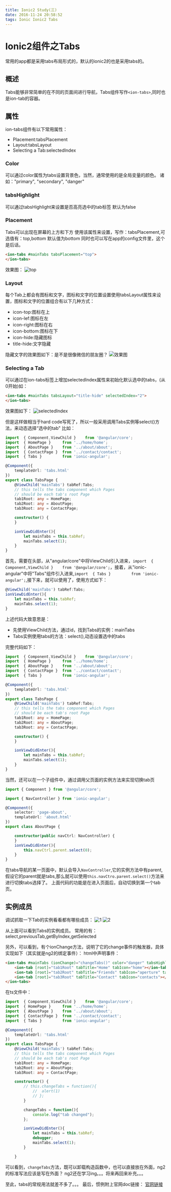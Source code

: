 ```yaml
---
title: Ionic2 Study(三)
date: 2016-11-24 20:58:52
tags: Ionic Ionic2 Tabs
---
```

# Ionic2组件之Tabs
常用的app都是采用tabs布局形式的，默认的ionic2的也是采用tabs的。

## 概述
Tabs能够非常简单的在不同的页面间进行导航，Tabs组件写作`<ion-tabs>`,同时也是ion-tab的容器。

## 属性
ion-tabs组件有以下常用属性：
- Placement:tabsPlacement
- Layout:tabsLayout
- Selecting a Tab:selectedIndex

### Color
可以通过color属性为tabs设置背景色，当然，通常使用的是全局变量的颜色。
诸如："primary", "secondary", "danger"

### tabsHighlight
可以通过tabsHighlight来设置是否高亮选中的tab标签
默认为false

### Placement
Tabs可以出现在屏幕的上方和下方
使用该属性来设置，写作：tabsPlacement,可选值有：top,bottom
默认值为bottom
同时也可以写在app的config文件里，这个是后话。
``` html
<ion-tabs #mainTabs tabsPlacement="top">
</ion-tabs>
```
效果图：
![top](ionic1.png)

### Layout
每个Tab上都会有图标和文字，图标和文字的位置设置使用tabsLayout属性来设置，图标和文字的位置组合有以下几种方式：
- icon-top:图标在上
- icon-lef:图标在左
- icon-right:图标在右
- icon-bottom:图标在下
- icon-hide:隐藏图标
- title-hide:文字隐藏

隐藏文字的效果图如下：是不是很像微信的朋友圈？
![效果图](ionic2.png)

### Selecting a Tab
可以通过在ion-tabs标签上增加selectedIndex属性来初始化默认选中的tabs，(从0开始)如：
``` html
<ion-tabs #mainTabs tabsLayout="title-hide" selectedIndex="2">
</ion-tabs>
```
效果图如下：
![selectedIndex](ionic3.png)

但是这样做相当于hard code写死了，所以一般采用调用Tabs实例等select()方法，来动态选择“选中的tab"
比如：
``` typescript
import  { Component,ViewChild }    from '@angular/core';
import  { HomePage }     from '../home/home';
import  { AboutPage }    from '../about/about';
import  { ContactPage }  from '../contact/contact';
import  { Tabs }         from 'ionic-angular';

@Component({
	templateUrl: 'tabs.html'
})
export class TabsPage {
	@ViewChild('mainTabs') tabRef:Tabs;
	// this tells the tabs component which Pages
	// should be each tab's root Page
	tab1Root: any = HomePage;
	tab2Root: any = AboutPage;
	tab3Root: any = ContactPage;

	constructor() {
	}

	ionViewDidEnter(){
		let mainTabs = this.tabRef;
		mainTabs.select(1);
	}
}

```
首先，需要在头部，从"angular/core"中将ViewChild引入进来，`import  { Component,ViewChild }    from '@angular/core';`，接着，从"ionic-angular"中将"Tabs"组件引入进来,`import  { Tabs }         from 'ionic-angular';`,接下来，就可以使用了，使用方式如下：
``` typescript
@ViewChild('mainTabs') tabRef:Tabs;
ionViewDidEnter(){
	let mainTabs = this.tabRef;
	mainTabs.select(1);
}
```

上述代码大致意思是：
- 先使用ViewChild方法，通过id，找到Tabs的实例：mainTabs
- Tabs实例使用tabs的方法：select(),动态设置选中的tabs

完整代码如下：
``` typescript
import  { Component,ViewChild }    from '@angular/core';
import  { HomePage }     from '../home/home';
import  { AboutPage }    from '../about/about';
import  { ContactPage }  from '../contact/contact';
import  { Tabs }         from 'ionic-angular';

@Component({
	templateUrl: 'tabs.html'
})
export class TabsPage {
	@ViewChild('mainTabs') tabRef:Tabs;
	// this tells the tabs component which Pages
	// should be each tab's root Page
	tab1Root: any = HomePage;
	tab2Root: any = AboutPage;
	tab3Root: any = ContactPage;

	constructor() {
	}

	ionViewDidEnter(){
		let mainTabs = this.tabRef;
		mainTabs.select(1);
	}
}
```
当然，还可以在一个子组件中，通过调用父页面的实例方法来实现切换tab页

``` typescript
import { Component } from '@angular/core';

import { NavController } from 'ionic-angular';

@Component({
	selector: 'page-about',
	templateUrl: 'about.html'
})
export class AboutPage {

	constructor(public navCtrl: NavController) {
	}
	ionViewDidEnter(){
		this.navCtrl.parent.select(0);
	}
}

```

在tabs导航的某一页面中，默认会导入`NavController`,它的实例方法中有parent,假设它的parent就是tabs,那么就可以使用`this.navCtro.parent.select()`方法来进行切换tabs选择了。
上面代码的功能是在进入页面后，自动切换到第一个tab页。

## 实例成员
调试抓取一下Tab的实例看看都有哪些成员：
![1](ionic4.png)
![2](ionic5.png)

从上面可以看到Tabs的实例成员。
常用的有：select,previousTab,getByIndex,getSelected

另外，可以看到，有个ionChange方法，说明了它的change事件的触发器，具体实现如下（其实就是ng2的绑定事件）：
html中声明事件：

```html
<ion-tabs #mainTabs (ionChange)="changeTabs()" color="danger" tabsHighlight="true">
	<ion-tab [root]="tab1Root" tabTitle="Home" tabIcon="home"></ion-tab>
	<ion-tab [root]="tab2Root" tabTitle="Friends" tabIcon="aperture" tabBadge="3" tabBadgeStyle="danger"></ion-tab>
	<ion-tab [root]="tab3Root" tabTitle="Contact" tabIcon="contacts"></ion-tab>
</ion-tabs>
```

在ts文件中：
``` typescript
import  { Component,ViewChild }    from '@angular/core';
import  { HomePage }     from '../home/home';
import  { AboutPage }    from '../about/about';
import  { ContactPage }  from '../contact/contact';
import  { Tabs }         from 'ionic-angular';

@Component({
	templateUrl: 'tabs.html'
})
export class TabsPage {
	@ViewChild('mainTabs') tabRef:Tabs;
	// this tells the tabs component which Pages
	// should be each tab's root Page
	tab1Root: any = HomePage;
	tab2Root: any = AboutPage;
	tab3Root: any = ContactPage;

	constructor() {
		// this.changeTabs = function(){
			// 	alert(1)
			// };
		}

		changeTabs = function(){
			console.log("tab changed");
		};

		ionViewDidEnter(){
			let mainTabs = this.tabRef;
			debugger;
			mainTabs.select(1);
		}

	}
```
可以看到，`changeTabs`方法，既可以卸载构造函数中，也可以直接放在外面，ng2的标准写法应该是写在外面？
ng2还在学习ing。。。将来再回来补充。。。

至此，tabs的常规用法就差不多了。。。
最后，惯例附上官网doc链接：
[官网链接](http://ionicframework.com/docs/v2/api/components/tabs/Tabs/)

